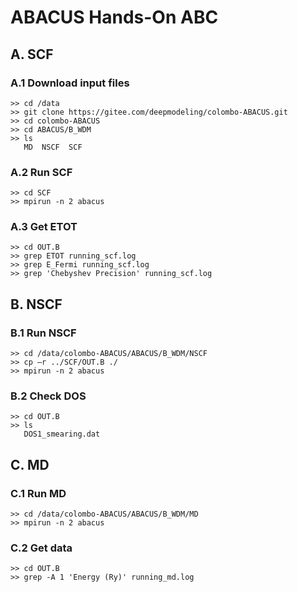 # ABACUS Hands-On ABC

## A. SCF

### A.1 Download input files
```
>> cd /data
>> git clone https://gitee.com/deepmodeling/colombo-ABACUS.git
>> cd colombo-ABACUS
>> cd ABACUS/B_WDM
>> ls
   MD  NSCF  SCF
```

### A.2 Run SCF
```
>> cd SCF
>> mpirun -n 2 abacus
```

### A.3 Get ETOT
```
>> cd OUT.B
>> grep ETOT running_scf.log    
>> grep E_Fermi running_scf.log 
>> grep 'Chebyshev Precision' running_scf.log
```

## B. NSCF

### B.1 Run NSCF
```
>> cd /data/colombo-ABACUS/ABACUS/B_WDM/NSCF
>> cp –r ../SCF/OUT.B ./
>> mpirun -n 2 abacus
```

### B.2 Check DOS
```
>> cd OUT.B
>> ls
   DOS1_smearing.dat
```

## C. MD

### C.1 Run MD
```
>> cd /data/colombo-ABACUS/ABACUS/B_WDM/MD
>> mpirun -n 2 abacus
```

### C.2 Get data
```
>> cd OUT.B
>> grep -A 1 'Energy (Ry)' running_md.log
```
